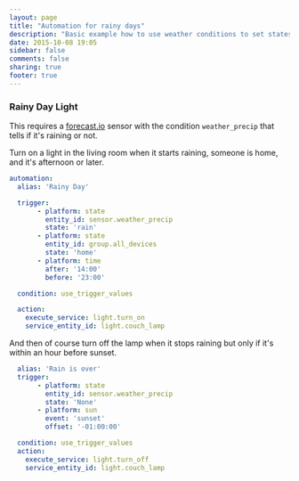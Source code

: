 ```yaml
---
layout: page
title: "Automation for rainy days"
description: "Basic example how to use weather conditions to set states"
date: 2015-10-08 19:05
sidebar: false
comments: false
sharing: true
footer: true
---
```


### Rainy Day Light ###

This requires a [forecast.io](components/sensor.forecast/) sensor with the condition `weather_precip` that tells if it's raining or not.

Turn on a light in the living room when it starts raining, someone is home, and it's afternoon or later.

```yaml
automation:
  alias: 'Rainy Day'

  trigger:
       - platform: state
         entity_id: sensor.weather_precip
         state: 'rain'
       - platform: state
         entity_id: group.all_devices
         state: 'home'
       - platform: time
         after: '14:00'
         before: '23:00'

  condition: use_trigger_values

  action:
    execute_service: light.turn_on
    service_entity_id: light.couch_lamp
```

And then of course turn off the lamp when it stops raining but only if it's within an hour before sunset.

```yaml
  alias: 'Rain is over'
  trigger:
       - platform: state
         entity_id: sensor.weather_precip
         state: 'None'
       - platform: sun
         event: 'sunset'
         offset: '-01:00:00'

  condition: use_trigger_values
  action:
    execute_service: light.turn_off
    service_entity_id: light.couch_lamp
```

